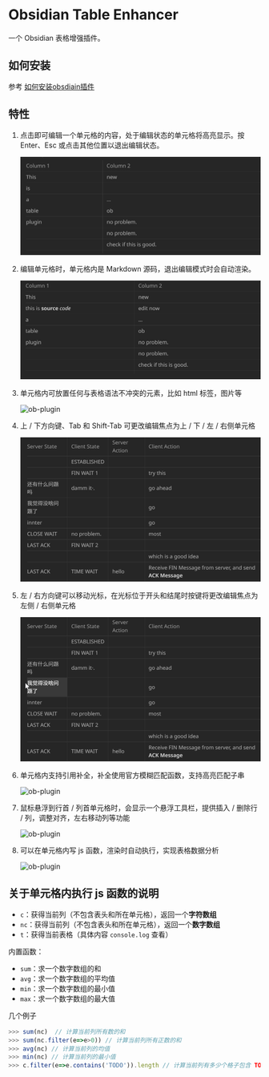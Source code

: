 # Obsidian Table Enhancer

一个 Obsidian 表格增强插件。

## 如何安装

参考 [如何安装obsdiain插件](https://publish.obsidian.md/chinesehelp/01+2021%E6%96%B0%E6%95%99%E7%A8%8B/%E5%A6%82%E4%BD%95%E5%AE%89%E8%A3%85obsdiain%E6%8F%92%E4%BB%B6)

## 特性

1. 点击即可编辑一个单元格的内容，处于编辑状态的单元格将高亮显示。按 Enter、Esc 或点击其他位置以退出编辑状态。

   ![](https://raw.githubusercontent.com/Stardusten/Pic/master/img/202208252022775.gif)

2. 编辑单元格时，单元格内是 Markdown 源码，退出编辑模式时会自动渲染。

   ![](https://raw.githubusercontent.com/Stardusten/Pic/master/img/202208252046274.gif)
   
3. 单元格内可放置任何与表格语法不冲突的元素，比如 html 标签，图片等

	![ob-plugin](https://user-images.githubusercontent.com/38722307/186895602-d3ca0b99-dc99-4e34-8e16-003b3643c4f2.gif)

4. 上 / 下方向键、Tab 和 Shift-Tab 可更改编辑焦点为上 / 下 / 左 / 右侧单元格

   ![](https://raw.githubusercontent.com/Stardusten/Pic/master/img/202208252049575.gif)

5. 左 / 右方向键可以移动光标，在光标位于开头和结尾时按键将更改编辑焦点为左侧 / 右侧单元格

   ![](https://raw.githubusercontent.com/Stardusten/Pic/master/img/202208252052416.gif)

6. 单元格内支持引用补全，补全使用官方模糊匹配函数，支持高亮匹配子串

	![ob-plugin](https://user-images.githubusercontent.com/38722307/187054193-bb0e837c-8817-4cf3-9f49-cd231c1d8b71.gif)

7. 鼠标悬浮到行首 / 列首单元格时，会显示一个悬浮工具栏，提供插入 / 删除行 / 列，调整对齐，左右移动列等功能

	![ob-plugin](https://user-images.githubusercontent.com/38722307/188337779-8c205194-85d2-47ea-bd6d-79aee1812d93.gif)

	
8. 可以在单元格内写 js 函数，渲染时自动执行，实现表格数据分析

	![ob-plugin](https://user-images.githubusercontent.com/38722307/188336844-a3bcf252-2552-4d42-99a2-bf2a45db6272.gif)

## 关于单元格内执行 js 函数的说明

- `c`：获得当前列（不包含表头和所在单元格），返回一个**字符数组**
- `nc`：获得当前列（不包含表头和所在单元格），返回一个**数字数组**
- `t`：获得当前表格（具体内容 `console.log` 查看）

内置函数：

- `sum`：求一个数字数组的和
- `avg`：求一个数字数组的平均值
- `min`：求一个数字数组的最小值
- `max`：求一个数字数组的最大值

几个例子

```js
>>> sum(nc)	 // 计算当前列所有数的和
>>> sum(nc.filter(e=>e>0)) // 计算当前列所有正数的和
>>> avg(nc) // 计算当前列的均值
>>> min(nc) // 计算当前列的最小值
>>> c.filter(e=>e.contains('TODO')).length // 计算当前列有多少个格子包含 TODO
```
